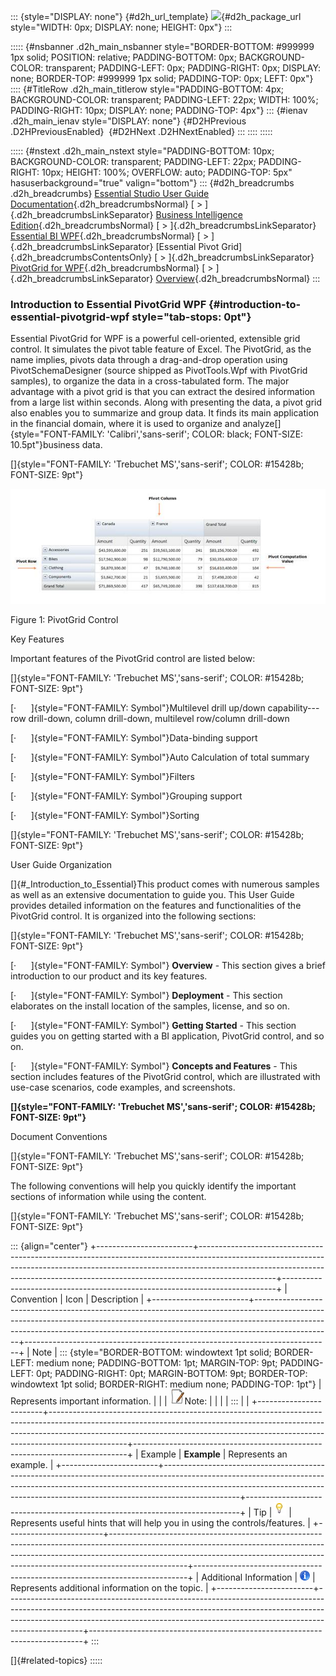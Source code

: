::: {style="DISPLAY: none"}
[](ms-xhelp:///?Id=d2h_url_template){#d2h_url_template} ![](!package_url!){#d2h_package_url style="WIDTH: 0px; DISPLAY: none; HEIGHT: 0px"}
:::

::::: {#nsbanner .d2h_main_nsbanner style="BORDER-BOTTOM: #999999 1px solid; POSITION: relative; PADDING-BOTTOM: 0px; BACKGROUND-COLOR: transparent; PADDING-LEFT: 0px; PADDING-RIGHT: 0px; DISPLAY: none; BORDER-TOP: #999999 1px solid; PADDING-TOP: 0px; LEFT: 0px"}
:::: {#TitleRow .d2h_main_titlerow style="PADDING-BOTTOM: 4px; BACKGROUND-COLOR: transparent; PADDING-LEFT: 22px; WIDTH: 100%; PADDING-RIGHT: 10px; DISPLAY: none; PADDING-TOP: 4px"}
::: {#ienav .d2h_main_ienav style="DISPLAY: none"}
[](ms-xhelp:///?Id=fea1888d-b609-4cc3-98eb-b76778650947){#D2HPrevious .D2HPreviousEnabled}  [](ms-xhelp:///?Id=58934e7b-200a-4434-8371-cf8fe9fb9182){#D2HNext .D2HNextEnabled}
:::
::::
:::::

::::: {#nstext .d2h_main_nstext style="PADDING-BOTTOM: 10px; BACKGROUND-COLOR: transparent; PADDING-LEFT: 22px; PADDING-RIGHT: 10px; HEIGHT: 100%; OVERFLOW: auto; PADDING-TOP: 5px" hasuserbackground="true" valign="bottom"}
::: {#d2h_breadcrumbs .d2h_breadcrumbs}
[Essential Studio User Guide Documentation](ms-xhelp:///?Id=12457748-09e3-4d74-a240-8e049cedf030){.d2h_breadcrumbsNormal} [ \> ]{.d2h_breadcrumbsLinkSeparator} [Business Intelligence Edition](ms-xhelp:///?Id=fdf33dd8-62b2-47b9-ad7b-fc50e590bca5){.d2h_breadcrumbsNormal} [ \> ]{.d2h_breadcrumbsLinkSeparator} [Essential BI WPF](ms-xhelp:///?Id=41e3d586-d922-4a01-8272-679fe4ae7343){.d2h_breadcrumbsNormal} [ \> ]{.d2h_breadcrumbsLinkSeparator} [Essential Pivot Grid]{.d2h_breadcrumbsContentsOnly} [ \> ]{.d2h_breadcrumbsLinkSeparator} [PivotGrid for WPF](ms-xhelp:///?Id=20cbb34d-4540-4609-9a54-d00ea6d72937){.d2h_breadcrumbsNormal} [ \> ]{.d2h_breadcrumbsLinkSeparator} [Overview](ms-xhelp:///?Id=fea1888d-b609-4cc3-98eb-b76778650947){.d2h_breadcrumbsNormal}
:::

### Introduction to Essential PivotGrid WPF {#introduction-to-essential-pivotgrid-wpf style="tab-stops: 0pt"}

Essential PivotGrid for WPF is a powerful cell-oriented, extensible grid control. It simulates the pivot table feature of Excel. The PivotGrid, as the name implies, pivots data through a drag-and-drop operation using PivotSchemaDesigner (source shipped as PivotTools.Wpf with PivotGrid samples), to organize the data in a cross-tabulated form. The major advantage with a pivot grid is that you can extract the desired information from a large list within seconds. Along with presenting the data, a pivot grid also enables you to summarize and group data. It finds its main application in the financial domain, where it is used to organize and analyze[]{style="FONT-FAMILY: 'Calibri','sans-serif'; COLOR: black; FONT-SIZE: 10.5pt"}business data.

[]{style="FONT-FAMILY: 'Trebuchet MS','sans-serif'; COLOR: #15428b; FONT-SIZE: 9pt"} 

![Description: C:\\Users\\dwarageshmb\\Desktop\\Doc Images\\PivotGrid WPF\\1.png](ImagesExt/image42_0.jpg)

Figure 1: PivotGrid Control

Key Features

Important features of the PivotGrid control are listed below:

[]{style="FONT-FAMILY: 'Trebuchet MS','sans-serif'; COLOR: #15428b; FONT-SIZE: 9pt"} 

[·      ]{style="FONT-FAMILY: Symbol"}Multilevel drill up/down capability---row drill-down, column drill-down, multilevel row/column drill-down

[·      ]{style="FONT-FAMILY: Symbol"}Data-binding support

[·      ]{style="FONT-FAMILY: Symbol"}Auto Calculation of total summary

[·      ]{style="FONT-FAMILY: Symbol"}Filters

[·      ]{style="FONT-FAMILY: Symbol"}Grouping support

[·      ]{style="FONT-FAMILY: Symbol"}Sorting

[]{style="FONT-FAMILY: 'Trebuchet MS','sans-serif'; COLOR: #15428b; FONT-SIZE: 9pt"} 

User Guide Organization

[]{#_Introduction_to_Essential}This product comes with numerous samples as well as an extensive documentation to guide you. This User Guide provides detailed information on the features and functionalities of the PivotGrid control. It is organized into the following sections:

[]{style="FONT-FAMILY: 'Trebuchet MS','sans-serif'; COLOR: #15428b; FONT-SIZE: 9pt"} 

[·      ]{style="FONT-FAMILY: Symbol"} **Overview** - This section gives a brief introduction to our product and its key features.

[·      ]{style="FONT-FAMILY: Symbol"} **Deployment** - This section elaborates on the install location of the samples, license, and so on.

[·      ]{style="FONT-FAMILY: Symbol"} **Getting Started** - This section guides you on getting started with a BI application, PivotGrid control, and so on.

[·      ]{style="FONT-FAMILY: Symbol"} **Concepts and Features** - This section includes features of the PivotGrid control, which are illustrated with use-case scenarios, code examples, and screenshots.

**[]{style="FONT-FAMILY: 'Trebuchet MS','sans-serif'; COLOR: #15428b; FONT-SIZE: 9pt"}**  

Document Conventions

[]{style="FONT-FAMILY: 'Trebuchet MS','sans-serif'; COLOR: #15428b; FONT-SIZE: 9pt"} 

The following conventions will help you quickly identify the important sections of information while using the content.

[]{style="FONT-FAMILY: 'Trebuchet MS','sans-serif'; COLOR: #15428b; FONT-SIZE: 9pt"} 

::: {align="center"}
+------------------------+-------------------------------------------------------------------------------------------------------------------------------------------------------------------------------------------------------------------------------------------------------------+----------------------------------------------------------------------------+
| Convention             | Icon                                                                                                                                                                                                                                                        | Description                                                                |
+------------------------+-------------------------------------------------------------------------------------------------------------------------------------------------------------------------------------------------------------------------------------------------------------+----------------------------------------------------------------------------+
| Note                   | ::: {style="BORDER-BOTTOM: windowtext 1pt solid; BORDER-LEFT: medium none; PADDING-BOTTOM: 1pt; MARGIN-TOP: 9pt; PADDING-LEFT: 0pt; PADDING-RIGHT: 0pt; MARGIN-BOTTOM: 9pt; BORDER-TOP: windowtext 1pt solid; BORDER-RIGHT: medium none; PADDING-TOP: 1pt"} | Represents important information.                                          |
|                        | ![](ImagesExt/image42_1.jpg)Note:                                                                                                                                                                                                                           |                                                                            |
|                        | :::                                                                                                                                                                                                                                                         |                                                                            |
+------------------------+-------------------------------------------------------------------------------------------------------------------------------------------------------------------------------------------------------------------------------------------------------------+----------------------------------------------------------------------------+
| Example                | **Example**                                                                                                                                                                                                                                                 | Represents an example.                                                     |
+------------------------+-------------------------------------------------------------------------------------------------------------------------------------------------------------------------------------------------------------------------------------------------------------+----------------------------------------------------------------------------+
| Tip                    | ![Description: C:\\Users\\Hari\\Pictures\\OlapClient\\Tip.png](ImagesExt/image42_2.png)                                                                                                                                                                     | Represents useful hints that will help you in using the controls/features. |
+------------------------+-------------------------------------------------------------------------------------------------------------------------------------------------------------------------------------------------------------------------------------------------------------+----------------------------------------------------------------------------+
| Additional Information | ![Description: C:\\Users\\Hari\\Pictures\\OlapClient\\Information.png](ImagesExt/image42_3.png)                                                                                                                                                             | Represents additional information on the topic.                            |
+------------------------+-------------------------------------------------------------------------------------------------------------------------------------------------------------------------------------------------------------------------------------------------------------+----------------------------------------------------------------------------+
:::

[]{#related-topics}
:::::
